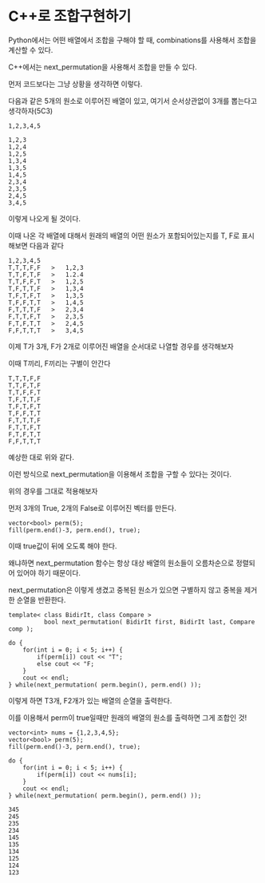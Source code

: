 # C++로 조합구현하기

Python에서는 어떤 배열에서 조합을 구해야 할 때, combinations를 사용해서 조합을 계산할 수 있다.

C++에서는 next_permutation을 사용해서 조합을 만들 수 있다.

먼저 코드보다는 그냥 상황을 생각하면 이렇다.

다음과 같은 5개의 원소로 이루어진 배열이 있고, 여기서 순서상관없이 3개를 뽑는다고 생각하자(5C3)

~~~
1,2,3,4,5
~~~
~~~
1,2,3
1,2,4
1,2,5
1,3,4
1,3,5
1,4,5
2,3,4
2,3,5
2,4,5
3,4,5
~~~

이렇게 나오게 될 것이다.

이때 나온 각 배열에 대해서 원래의 배열의 어떤 원소가 포함되어있는지를 T, F로 표시해보면 다음과 같다

~~~
1,2,3,4,5
T,T,T,F,F   >   1,2,3
T,T,F,T,F   >   1.2.4
T,T,F,F,T   >   1,2,5
T,F,T,T,F   >   1,3,4
T,F,T,F,T   >   1,3,5
T,F,F,T,T   >   1,4,5
F,T,T,T,F   >   2,3,4
F,T,T,F,T   >   2,3,5
F,T,F,T,T   >   2,4,5
F,F,T,T,T   >   3,4,5
~~~

이제 T가 3개, F가 2개로 이루어진 배열을 순서대로 나열할 경우를 생각해보자

이때 T끼리, F끼리는 구별이 안간다

~~~
T,T,T,F,F
T,T,F,T,F
T,T,F,F,T
T,F,T,T,F
T,F,T,F,T
T,F,F,T,T
F,T,T,T,F
F,T,T,F,T
F,T,F,T,T
F,F,T,T,T
~~~

예상한 대로 위와 같다.

이런 방식으로 next_permutation을 이용해서 조합을 구할 수 있다는 것이다.

위의 경우를 그대로 적용해보자

먼저 3개의 True, 2개의 False로 이루어진 벡터를 만든다.

~~~
vector<bool> perm(5);
fill(perm.end()-3, perm.end(), true);
~~~

이때 true값이 뒤에 오도록 해야 한다.

왜냐하면 next_permutation 함수는 항상 대상 배열의 원소들이 오름차순으로 정렬되어 있어야 하기 때문이다.

next_permutation은 이렇게 생겼고 중복된 원소가 있으면 구별하지 않고 중복을 제거한 순열을 반환한다.

~~~
template< class BidirIt, class Compare >
          bool next_permutation( BidirIt first, BidirIt last, Compare comp );
~~~

~~~
do {
    for(int i = 0; i < 5; i++) {
        if(perm[i]) cout << "T";
        else cout << "F;
    }
    cout << endl;
} while(next_permutation( perm.begin(), perm.end() ));
~~~

이렇게 하면 T3개, F2개가 있는 배열의 순열을 출력한다.


이를 이용해서 perm이 true일때만 원래의 배열의 원소를 출력하면 그게 조합인 것!

~~~
vector<int> nums = {1,2,3,4,5};
vector<bool> perm(5);
fill(perm.end()-3, perm.end(), true);

do {
    for(int i = 0; i < 5; i++) {
        if(perm[i]) cout << nums[i];
    }
    cout << endl;
} while(next_permutation( perm.begin(), perm.end() ));
~~~

~~~
345
245
235
234
145
135
134
125
124
123
~~~
